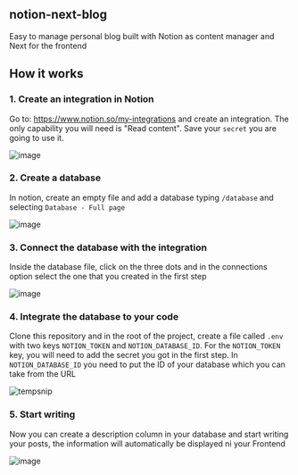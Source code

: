 ## notion-next-blog

Easy to manage personal blog built with Notion as content manager and Next for the frontend


## How it works

### 1. Create an integration in Notion

Go to: https://www.notion.so/my-integrations and create an integration. The only capability you will need is "Read content". Save your `secret` you are going to use it.

![image](https://user-images.githubusercontent.com/4969737/190536384-510539e0-217f-45af-a4b6-9ff0f62408bd.png)


### 2. Create a database

In notion, create an empty file and add a database typing `/database` and selecting `Database - Full page`

![image](https://user-images.githubusercontent.com/4969737/190536711-e236475b-12ec-4e55-aec9-49b734401ccf.png)

### 3. Connect the database with the integration

Inside the database file, click on the three dots and in the connections option select the one that you created in the first step

![image](https://user-images.githubusercontent.com/4969737/190537015-d436bcf7-5d6f-4a6e-98a1-54c8197f0af7.png)

### 4. Integrate the database to your code

Clone this repository and in the root of the project, create a file called `.env` with two keys `NOTION_TOKEN` and `NOTION_DATABASE_ID`. For the `NOTION_TOKEN` key, you will need to add the secret you got in the first step. In `NOTION_DATABASE_ID` you need to put the ID of your database which you can take from the URL 

![tempsnip](https://user-images.githubusercontent.com/4969737/190540715-0c8c599f-bda7-41e7-b4fe-76053d022564.png)


### 5. Start writing

Now you can create a description column in your database and start writing your posts, the information will automatically be displayed ni your Frontend

![image](https://user-images.githubusercontent.com/4969737/190541496-7e96d6bb-6260-45fb-b366-55c061a7df62.png)


